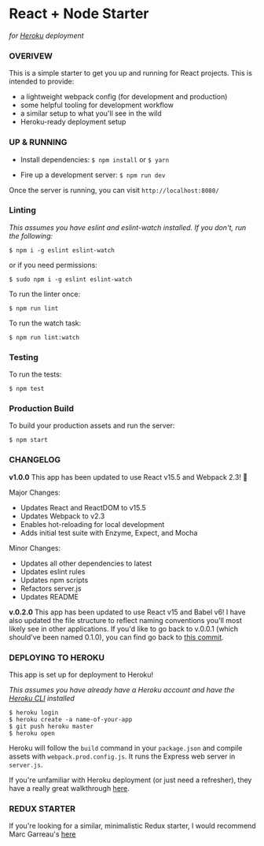 # React + Node Starter
_for [Heroku](https://www.heroku.com/) deployment_

### OVERIVEW
This is a simple starter to get you up and running for React projects. This is intended to provide:

* a lightweight webpack config (for development and production)
* some helpful tooling for development workflow
* a similar setup to what you'll see in the wild
* Heroku-ready deployment setup

### UP & RUNNING
* Install dependencies:
`$ npm install` or `$ yarn`

* Fire up a development server:
`$ npm run dev`

Once the server is running, you can visit `http://localhost:8080/`

### Linting
_This assumes you have eslint and eslint-watch installed. If you don't, run the following:_
```
$ npm i -g eslint eslint-watch
```
or if you need permissions:
```
$ sudo npm i -g eslint eslint-watch
```

To run the linter once:
```
$ npm run lint
```

To run the watch task:
```
$ npm run lint:watch
```

### Testing

To run the tests:
```
$ npm test
```

### Production Build

To build your production assets and run the server:
```
$ npm start
```

### CHANGELOG
**v1.0.0**
This app has been updated to use React v15.5 and Webpack 2.3! 🎉

Major Changes:
* Updates React and ReactDOM to v15.5
* Updates Webpack to v2.3
* Enables hot-reloading for local development
* Adds initial test suite with Enzyme, Expect, and Mocha

Minor Changes:
* Updates all other dependencies to latest
* Updates eslint rules
* Updates npm scripts
* Refactors server.js
* Updates README

**v.0.2.0**
This app has been updated to use React v15 and Babel v6! I have also updated the file structure to reflect naming conventions you'll most likely see in other applications. If you'd like to go back to v.0.0.1 (which should've been named 0.1.0), you can find go back to [this commit](https://github.com/alanbsmith/react-node-example/commit/dd6d745c4b7066fd12104d5005b805afaf469d91).

### DEPLOYING TO HEROKU
This app is set up for deployment to Heroku!

_This assumes you have already have a Heroku account and have the [Heroku CLI](https://devcenter.heroku.com/articles/heroku-cli) installed_
```
$ heroku login
$ heroku create -a name-of-your-app
$ git push heroku master
$ heroku open
```

Heroku will follow the `build` command in your `package.json` and compile assets with `webpack.prod.config.js`. It runs the Express web server in `server.js`.

If you're unfamiliar with Heroku deployment (or just need a refresher), they have a really great walkthrough [here](https://devcenter.heroku.com/articles/getting-started-with-nodejs#introduction).

### REDUX STARTER
If you're looking for a similar, minimalistic Redux starter, I would recommend Marc Garreau's [here](https://github.com/marcgarreau/redux-starter)
